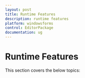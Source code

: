 ```yaml
---
layout: post
title: Runtime Features
description: runtime features
platform: windowsforms
control: EditorPackage 
documentation: ug
---
```

# Runtime Features

This section covers the below topics: